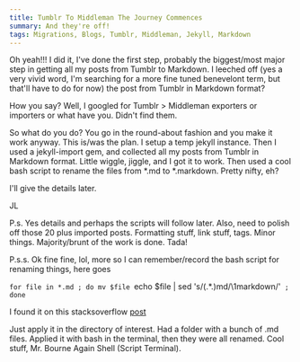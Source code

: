 ```yaml
---
title: Tumblr To Middleman The Journey Commences
summary: And they're off!   
tags: Migrations, Blogs, Tumblr, Middleman, Jekyll, Markdown
---
```


Oh yeah!!! I did it, I've done the first step, probably the biggest/most major step in getting all my posts from Tumblr to Markdown.  I leeched off (yes a very vivid word, I'm searching for a more fine tuned benevelont term, but that'll have to do for now) the post from Tumblr in Markdown format?

How you say?  Well, I googled for Tumblr > Middleman exporters or importers or what have you.  Didn't find them.  

So what do you do? You go in the round-about fashion and you make it work anyway.  This is/was the plan. I setup a temp jekyll instance. Then I used a jekyll-import gem, and collected all my posts from Tumblr in Markdown format. Little wiggle, jiggle, and I got it to work.  Then used a cool bash script to rename the files from *.md to *.markdown.  Pretty nifty, eh?

I'll give the details later.

JL

P.s. Yes details and perhaps the scripts will follow later. Also, need to polish off those 20 plus imported posts. Formatting stuff, link stuff, tags. Minor things.  Majority/brunt of the work is done. Tada!

P.s.s. Ok fine fine, lol, more so I can remember/record the bash script for renaming things, here goes  

`for file in *.md ; do mv $file `echo $file | sed 's/\(.*\.\)md/\1markdown/'` ; done`

I found it on this stacksoverflow [post](http://stackoverflow.com/questions/9590935/change-extension-of-file-using-shell-script)

Just apply it in the directory of interest.  Had a folder with a bunch of .md files.  Applied it with bash in the terminal, then they were all renamed.  Cool stuff, Mr. Bourne Again Shell (Script Terminal).